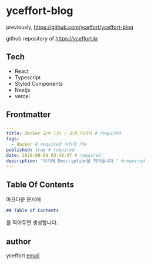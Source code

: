 # yceffort-blog

previously, https://github.com/yceffort/yceffort-blog

github repository of https://yceffort.kr

## Tech

- React
- Typescript
- Styled Components
- Nextjs
- vercel

## Frontmatter

```yaml
---
title: Docker 공부 (3) - 도커 이미지 # required
tags:
  - docker # required 여러개 가능
published: true # required
date: 2020-08-09 03:48:47 # required
description: '여기에 Description을 적어둡니다.' #required
---

```

## Table Of Contents

마크다운 문서에

```md
## Table of Contents
```

를 적어두면 생성합니다.

## author

yceffort [email](root@yceffort.kr)

